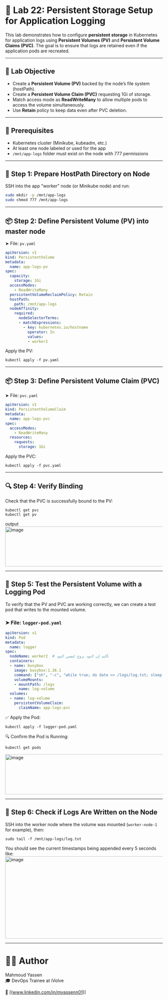 # 💾 Lab 22: Persistent Storage Setup for Application Logging

This lab demonstrates how to configure **persistent storage** in Kubernetes for application logs using **Persistent Volumes (PV)** and **Persistent Volume Claims (PVC)**. The goal is to ensure that logs are retained even if the application pods are recreated.

---

## 🎯 Lab Objective

- Create a **Persistent Volume (PV)** backed by the node’s file system (hostPath).
- Create a **Persistent Volume Claim (PVC)** requesting 1Gi of storage.
- Match access mode as **ReadWriteMany** to allow multiple pods to access the volume simultaneously.
- Use **Retain** policy to keep data even after PVC deletion.

---

## 🧰 Prerequisites

- Kubernetes cluster (Minikube, kubeadm, etc.)
- At least one node labeled or used for the app
- `/mnt/app-logs` folder must exist on the node with 777 permissions

---

## 📁 Step 1: Prepare HostPath Directory on Node

SSH into the app "worker" node (or Minikube node) and run:

```bash
sudo mkdir -p /mnt/app-logs
sudo chmod 777 /mnt/app-logs
```
---

## 📦 Step 2: Define Persistent Volume (PV) into master node
➤ File: `pv.yaml`
```yaml
apiVersion: v1
kind: PersistentVolume
metadata:
  name: app-logs-pv
spec:
  capacity:
    storage: 1Gi
  accessModes:
    - ReadWriteMany
  persistentVolumeReclaimPolicy: Retain
  hostPath:
    path: /mnt/app-logs
  nodeAffinity:
    required:
      nodeSelectorTerms:
      - matchExpressions:
        - key: kubernetes.io/hostname
          operator: In
          values:
          - worker2
```
Apply the PV:
```
kubectl apply -f pv.yaml
```

---

## 📦 Step 3: Define Persistent Volume Claim (PVC)
➤ File: `pvc.yaml`
```yaml
apiVersion: v1
kind: PersistentVolumeClaim
metadata:
  name: app-logs-pvc
spec:
  accessModes:
    - ReadWriteMany
  resources:
    requests:
      storage: 1Gi
```
Apply the PVC:
```
kubectl apply -f pvc.yaml
```

---

## 🔍 Step 4: Verify Binding

Check that the PVC is successfully bound to the PV:
```
kubectl get pvc
kubectl get pv
```
output
<img width="1412" height="127" alt="image" src="https://github.com/user-attachments/assets/039c1268-7547-45a4-993c-762df6328abe" />

---
## 🧪 Step 5: Test the Persistent Volume with a Logging Pod

To verify that the PV and PVC are working correctly, we can create a test pod that writes to the mounted volume.

### ➤ File: `logger-pod.yaml`

```yaml
apiVersion: v1
kind: Pod
metadata:
  name: logger
spec:
  nodeName: worker2  # تأكيد إن البود يروح لنفس النود
  containers:
  - name: busybox
    image: busybox:1.36.1
    command: ["sh", "-c", "while true; do date >> /logs/log.txt; sleep 5; done"]
    volumeMounts:
    - mountPath: /logs
      name: log-volume
  volumes:
  - name: log-volume
    persistentVolumeClaim:
      claimName: app-logs-pvc
```
✅ Apply the Pod:
```
kubectl apply -f logger-pod.yaml
```
🔍 Confirm the Pod is Running:
```
kubectl get pods
```
<img width="841" height="128" alt="image" src="https://github.com/user-attachments/assets/791297be-4531-4f99-acf8-db2ad87d61e4" />

---

## 🧾 Step 6: Check if Logs Are Written on the Node
SSH into the worker node where the volume was mounted (`worker-node-1` for example), then:
```
sudo tail -f /mnt/app-logs/log.txt
```
You should see the current timestamps being appended every 5 seconds like:
<img width="597" height="262" alt="image" src="https://github.com/user-attachments/assets/46d15fc7-c885-4e19-9f72-0ac6e48e45e0" />

---
# 👨‍💻 Author  
Mahmoud Yassen  
🎓 DevOps Trainee at iVolve

🔗 [(www.linkedin.com/in/myassenn01)]






